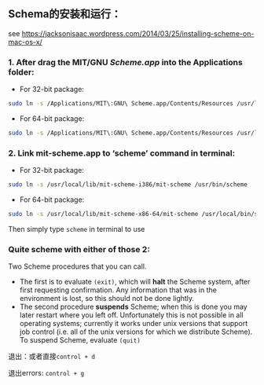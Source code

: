 ## Schema的安装和运行：

see https://jacksonisaac.wordpress.com/2014/03/25/installing-scheme-on-mac-os-x/

### 1. After drag the MIT/GNU *Scheme.app* into the Applications folder:

- For 32-bit package:
```bash
sudo ln -s /Applications/MIT\:GNU\ Scheme.app/Contents/Resources /usr/local/lib/mit-scheme-i386
```

- For 64-bit package:
```bash
sudo ln -s /Applications/MIT\:GNU\ Scheme.app/Contents/Resources /usr/local/lib/mit
```

### 2. Link mit-scheme.app to ‘scheme’ command in terminal:

- For 32-bit package:
```bash
sudo ln -s /usr/local/lib/mit-scheme-i386/mit-scheme /usr/bin/scheme
```

- For 64-bit package:
```bash
sudo ln -s /usr/local/lib/mit-scheme-x86-64/mit-scheme /usr/local/bin/scheme
```

Then simply type `scheme` in terminal to use

### Quite scheme with either of those 2:
Two Scheme procedures that you can call.
- The first is to evaluate `(exit)`, which will **halt** the Scheme system, after first requesting confirmation. Any information that was in the environment is lost, so this should not be done lightly.
- The second procedure **suspends** Scheme; when this is done you may later restart where you left off. Unfortunately this is not possible in all operating systems; currently it works under unix versions that support job control (i.e. all of the unix versions for which we distribute Scheme). To suspend Scheme, evaluate `(quit)`

退出：或者直接`control + d`

退出errors: `control + g`